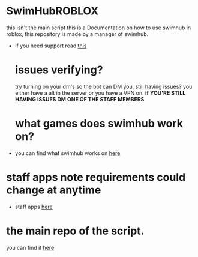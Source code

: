# SwimHubROBLOX
this isn't the main script this is a Documentation on how to use swimhub in roblox, this repository is made by a manager of swimhub.

- if you need support read [this](https://github.com/sharkifyy/SwimHubROBLOX/blob/main/How_To/GetHelp.md)

  # issues verifying?
  try turning on your dm's so the bot can DM you.
  still having issues? you either have a alt in the server or you have a VPN on.
  **if YOU'RE STILL HAVING ISSUES DM ONE OF THE STAFF MEMBERS**
  # what games does swimhub work on?
- you can find what swimhub works on [here](https://raw.githubusercontent.com/sharkifyy/SwimHubROBLOX/main/game%20supported.md)

# staff apps note requirements could change at anytime
-  staff apps [here](https://github.com/sharkifyy/SwimHubROBLOX/blob/main/FAQ/Server%20FAQ/how%20to%20get%20staff.md)

# the main repo of the script.
you can find it [here](https://github.com/SWIMHUBISWIMMING/-)


